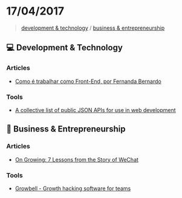 # 17/04/2017

> [development & technology](#computer-development--technology) / [business & entrepreneurship](#briefcase-business--entrepreneurship)

## :computer: Development & Technology

### Articles
- [Como é trabalhar como Front-End, por Fernanda Bernardo](https://medium.com/trainingcenter/como-%C3%A9-trabalhar-como-front-end-por-fernanda-bernardo-dc6a6b0f8cb3)

### Tools
- [A collective list of public JSON APIs for use in web development](https://github.com/toddmotto/public-api)


## :briefcase: Business & Entrepreneurship

### Articles
- [On Growing: 7 Lessons from the Story of WeChat](http://blog.ycombinator.com/lessons-from-wechat/)

### Tools
- [Growbell - Growth hacking software for teams](https://betalist.com/startups/growbell)
